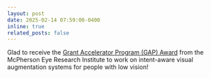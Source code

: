 ```yaml
---
layout: post
date: 2025-02-14 07:59:00-0400
inline: true
related_posts: false
---
```


<i class="fa-solid fa-sack-dollar"></i> Glad to receive the [Grant Accelerator Program (GAP) Award](https://vision.wisc.edu/funding_opportunities/grant-accelerator-program/recipients/) from the McPherson Eye Research Institute to work on intent-aware visual augmentation systems for people with low vision!
